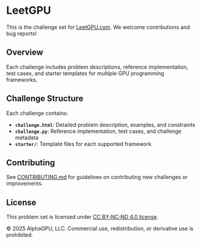 # LeetGPU

This is the challenge set for [LeetGPU.com](https://leetgpu.com). We welcome contributions and bug reports!

## Overview

Each challenge includes problem descriptions, reference implementation, test cases, and starter templates for multiple GPU programming frameworks.

## Challenge Structure

Each challenge contains:

- **`challenge.html`**: Detailed problem description, examples, and constraints
- **`challenge.py`**: Reference implementation, test cases, and challenge metadata
- **`starter/`**: Template files for each supported framework

## Contributing

See [CONTRIBUTING.md](CONTRIBUTING.md) for guidelines on contributing new challenges or improvements.

## License

This problem set is licensed under [CC BY‑NC‑ND 4.0 license](LICENSE).

© 2025 AlphaGPU, LLC. Commercial use, redistribution, or derivative use is prohibited.
